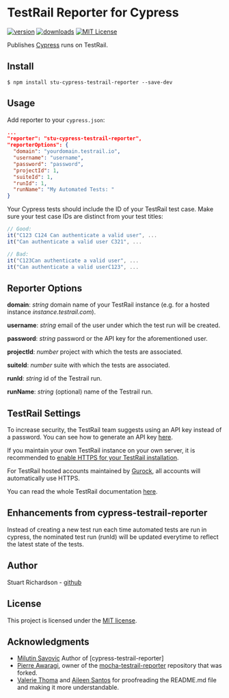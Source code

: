 # TestRail Reporter for Cypress

[![version](https://img.shields.io/npm/v/stu-cypress-testrail-reporter.svg)](https://www.npmjs.com/package/stu-cypress-testrail-reporter)
[![downloads](https://img.shields.io/npm/dt/stu-cypress-testrail-reporter.svg)](https://www.npmjs.com/package/stu-cypress-testrail-reporter)
[![MIT License](https://img.shields.io/github/license/sturichardson/stu-cypress-testrail-reporter.svg)](https://github.com/sturichardson/stu-cypress-testrail-reporter/blob/master/LICENSE.md)

Publishes [Cypress](https://www.cypress.io/) runs on TestRail.

## Install

```shell
$ npm install stu-cypress-testrail-reporter --save-dev 
```
 
## Usage

Add reporter to your `cypress.json`:

```json
...
"reporter": "stu-cypress-testrail-reporter",
"reporterOptions": {
  "domain": "yourdomain.testrail.io",
  "username": "username",
  "password": "password",
  "projectId": 1,
  "suiteId": 1,
  "runId": 1,
  "runName": "My Automated Tests: "
}
```

Your Cypress tests should include the ID of your TestRail test case. Make sure your test case IDs are distinct from your test titles:

```Javascript
// Good:
it("C123 C124 Can authenticate a valid user", ...
it("Can authenticate a valid user C321", ...

// Bad:
it("C123Can authenticate a valid user", ...
it("Can authenticate a valid userC123", ...
```

## Reporter Options

**domain**: _string_ domain name of your TestRail instance (e.g. for a hosted instance _instance.testrail.com_).

**username**: _string_ email of the user under which the test run will be created.

**password**: _string_ password or the API key for the aforementioned user.

**projectId**: _number_ project with which the tests are associated.

**suiteId**: _number_ suite with which the tests are associated.

**runId**: _string_ id of the Testrail run.

**runName**: _string_ (optional) name of the Testrail run.

## TestRail Settings

To increase security, the TestRail team suggests using an API key instead of a password. You can see how to generate an API key [here](http://docs.gurock.com/testrail-api2/accessing#username_and_api_key).

If you maintain your own TestRail instance on your own server, it is recommended to [enable HTTPS for your TestRail installation](http://docs.gurock.com/testrail-admin/admin-securing#using_https).

For TestRail hosted accounts maintained by [Gurock](http://www.gurock.com/), all accounts will automatically use HTTPS.

You can read the whole TestRail documentation [here](http://docs.gurock.com/).

## Enhancements from cypress-testrail-reporter

Instead of creating a new test run each time automated tests are run in cypress, the nominated test run (runId) will be updated everytime to reflect the latest state of the tests.

## Author

Stuart Richardson - [github](https://github.com/sturichardson)

## License

This project is licensed under the [MIT license](/LICENSE.md).

## Acknowledgments

* [Milutin Savovic](https://github.com/mickosav) Author of [cypress-testrail-reporter]
* [Pierre Awaragi](https://github.com/awaragi), owner of the [mocha-testrail-reporter](https://github.com/awaragi/mocha-testrail-reporter) repository that was forked.
* [Valerie Thoma](https://github.com/ValerieThoma) and [Aileen Santos](https://github.com/asantos3026) for proofreading the README.md file and making it more understandable.
